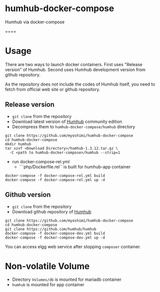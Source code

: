 # humhub-docker-compose
Humhub via docker-compose

====

# Usage

There are two ways to launch docker containers. First uses "Release
version" of Humhub. Second uses Humhub development version from github
repository.

As the repository does not include the codes of Humhub itself,
you need to fetch from official web site or github repository.

## Release version

* ```git clone``` from the repository
* Download latest version of [Humhub](https://humhub.org/en/download)
  community edition
* Decompress them to ```humhub-docker-compose/humhub``` directory

``` shell
git clone https://github.com/myoshimi/humhub-docker-compose
cd humhub-docker-compose
mkdir humhub
tar xzvf <Download Directory>/humhub-1.3.12.tar.gz \
  -C <path to humhub-docker-compose>/humhub --strip=1
```

* run docker-compose-rel.yml
  * ```php/Dockerfile.rel`` is built for humhub-app container

``` shell
docker-compose -f docker-compose-rel.yml build
docker-compose -f docker-compose-rel.yml up -d
```

## Github version

* ```git clone``` from the repository
* Download github repository of [Humhub](https://humhub.org/en/download)

``` shell
git clone https://github.com/myoshimi/humhub-docker-compose
cd humhub-docker-compose
git clone https://github.com/humhub/humhub
docker-compose -f docker-compose-dev.yml build
docker-compose -f docker-compose-dev.yml up -d
```

You can access elgg web service after stopping ```composer``` container.

# Non-volatile Volume

* Directory ```Volumes/db``` is mounted for mariadb container
* ```humhub``` is mounted for app container

